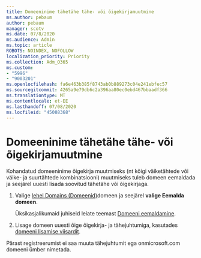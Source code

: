 ```yaml
---
title: Domeeninime tähetähe tähe- või õigekirjamuutmine
ms.author: pebaum
author: pebaum
manager: scotv
ms.date: 07/8/2020
ms.audience: Admin
ms.topic: article
ROBOTS: NOINDEX, NOFOLLOW
localization_priority: Priority
ms.collection: Adm_O365
ms.custom:
- "5996"
- "9003201"
ms.openlocfilehash: fa6e463b385f8743ab0b889273c04e241ebfec57
ms.sourcegitcommit: 4265a9e79db6c2a396aa80ec0ebd467bbaadf366
ms.translationtype: MT
ms.contentlocale: et-EE
ms.lasthandoff: 07/08/2020
ms.locfileid: "45088368"
---
```

# <a name="change-a-domain-name-letter-case-or-spelling"></a>Domeeninime tähetähe tähe- või õigekirjamuutmine

Kohandatud domeeninime õigekirja muutmiseks (nt kõigi väiketähtede või väike- ja suurtähtede kombinatsiooni) muutmiseks tuleb domeen eemaldada ja seejärel uuesti lisada soovitud tähetähe või õigekirjaga.

1. Valige [lehel Domains (Domeenid)](https://portal.office.com/adminportal/home#/Domains)domeen ja seejärel **valige Eemalda domeen**.</br>

    Üksikasjalikumaid juhiseid leiate teemast [Domeeni eemaldamine](https://docs.microsoft.com/microsoft-365/admin/get-help-with-domains/remove-a-domain?view=o365-worldwide).

2. Lisage domeen uuesti õige õigekirja- ja tähejuhtumiga, kasutades [domeeni lisamise viisardit](https://portal.office.com/adminportal/home#/Domains/Wizard).

Pärast registreerumist ei saa muuta tähejuhtumit ega onmicrosoft.com domeeni ümber nimetada.